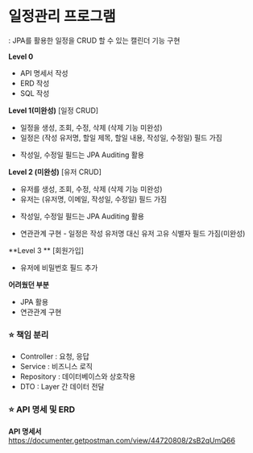 
# 일정관리 프로그램
: JPA를 활용한 일정을 CRUD 할 수 있는 캘린더 기능 구현


**Level 0**
- API 명세서 작성
- ERD 작성
- SQL 작성


**Level 1(미완성)**
[일정 CRUD]
- 일정을 생성, 조회, 수정, 삭제 (삭제 기능 미완성)
- 일정은 (작성 유저명, 할일 제목, 할일 내용, 작성일, 수정일) 필드 가짐
* 작성일, 수정일 필드는 JPA Auditing 활용


**Level 2 (미완성)**
[유저 CRUD]
- 유저를 생성, 조회, 수정, 삭제 (삭제 기능 미완성)
- 유저는 (유저명, 이메일, 작성일, 수정일) 필드 가짐
* 작성일, 수정일 필드는 JPA Auditing 활용
- 연관관계 구현 - 일정은 작성 유저명 대신 유저 고유 식별자 필드 가짐(미완성)
  

**Level 3 **
[회원가입]
- 유저에 비밀번호 필드 추가


**어려웠던 부분**
- JPA 활용
- 연관관계 구현


### ⭐️ 책임 분리
- Controller : 요청, 응답
- Service : 비즈니스 로직
- Repository : 데이터베이스와 상호작용
- DTO : Layer 간 데이터 전달


### ⭐️ API 명세 및 ERD

**API 명세서**
https://documenter.getpostman.com/view/44720808/2sB2qUmQ66


